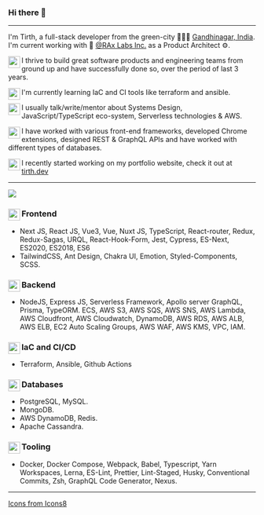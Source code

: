 ### Hi there 👋
----
I'm Tirth, a full-stack developer from the green-city 🌳🌳🌳 [Gandhinagar, India](https://en.wikipedia.org/wiki/Gandhinagar). I'm current working with 🏢 [@RAx Labs Inc.](https://github.com/orgs/Rygbee) as a Product Architect ⚙. 

<img align="left" width="24" height="24" src="https://img.icons8.com/fluent/48/000000/goal.png"/>I thrive to build great software products and engineering teams from ground up and have successfully done so, over the period of last 3 years.

<img align="left" width="24" height="24" src="https://img.icons8.com/fluent/30/000000/layers.png"> I'm currently learning IaC and CI tools like terraform and ansible.

<img align="left" width="24" height="24" src="https://img.icons8.com/fluent/48/000000/light-on.png"/> I usually talk/write/mentor about Systems Design, JavaScript/TypeScript eco-system, Serverless technologies & AWS. 

<img align="left" width="24" height="24" src="https://img.icons8.com/fluent/48/000000/hard-working.png"/>I have worked with various front-end frameworks, developed Chrome extensions, designed REST & GraphQL APIs and have worked with different types of databases.

<img align="left" width="24" height="24" src="https://img.icons8.com/fluent/48/000000/internet.png"/>I recently started working on my portfolio website, check it out at [tirth.dev](https://tirth.dev)

----
<img src="https://img.icons8.com/fluent/48/000000/crossed-axes.png"/>

### <img align="left" width="24" height="24" src="https://img.icons8.com/fluent/48/000000/dashboard-layout.png"/> Frontend

- Next JS, React JS, Vue3, Vue, Nuxt JS, TypeScript, React-router, Redux, Redux-Sagas, URQL, React-Hook-Form, Jest, Cypress, ES-Next, ES2020, ES2018, ES6
- TailwindCSS, Ant Design, Chakra UI, Emotion, Styled-Components, SCSS.

### <img align="left" width="24" height="24" src="https://img.icons8.com/fluent/48/000000/artificial-intelligence.png"/> Backend
- NodeJS, Express JS, Serverless Framework, Apollo server GraphQL, Prisma, TypeORM. ECS, AWS S3, AWS SQS, AWS SNS, AWS Lambda, AWS Cloudfront, AWS Cloudwatch, DynamoDB, AWS RDS, AWS ALB, AWS ELB, EC2 Auto Scaling Groups, AWS WAF, AWS KMS, VPC, IAM.

### <img align="left" width="24" height="24" src="https://img.icons8.com/fluent/48/000000/ansible.png"/> IaC and CI/CD
- Terraform, Ansible, Github Actions

### <img align="left" width="24" height="24" src="https://img.icons8.com/fluent/48/000000/database.png"/> Databases
- PostgreSQL, MySQL.
- MongoDB.
- AWS DynamoDB, Redis.
- Apache Cassandra.

### <img align="left" width="24" height="24" src="https://img.icons8.com/fluent/48/000000/visual-studio-code-insides.png"/> Tooling
- Docker, Docker Compose, Webpack, Babel, Typescript, Yarn Workspaces, Lerna, ES-Lint, Prettier, Lint-Staged, Husky, Conventional Commits, Zsh, GraphQL Code Generator, Nexus.

----
<a href="https://icons8.com/">Icons from Icons8</a>
